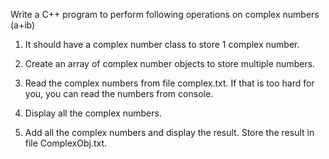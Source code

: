 Write a C++ program to perform following operations on complex numbers (a+ib)

1. It should have a complex number class to store 1 complex number.

2. Create an array of complex number objects to store multiple numbers.

3. Read the complex numbers from file complex.txt. If that is too hard for you, you can read the numbers from console.

4. Display all the complex numbers.

5. Add all the complex numbers and display the result. Store the result in file ComplexObj.txt.
